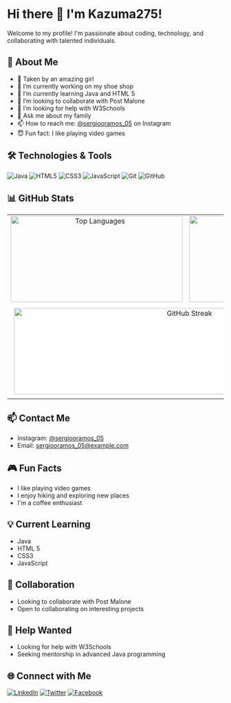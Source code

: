 # Hi there 👋 I'm Kazuma275!

Welcome to my profile! I'm passionate about coding, technology, and collaborating with talented individuals.

## 📝 About Me

- 🥰 Taken by an amazing girl
- 🔭 I’m currently working on my shoe shop
- 🌱 I’m currently learning Java and HTML 5
- 👯 I’m looking to collaborate with Post Malone
- 🤔 I’m looking for help with W3Schools
- 💬 Ask me about my family
- 📫 How to reach me: [@sergiooramos_05](https://instagram.com/sergiooramos_05) on Instagram
- 😇 Fun fact: I like playing video games

## 🛠️ Technologies & Tools

![Java](https://img.shields.io/badge/Java-ED8B00?style=for-the-badge&logo=java&logoColor=white)
![HTML5](https://img.shields.io/badge/HTML5-E34F26?style=for-the-badge&logo=html5&logoColor=white)
![CSS3](https://img.shields.io/badge/CSS3-1572B6?style=for-the-badge&logo=css3&logoColor=white)
![JavaScript](https://img.shields.io/badge/JavaScript-F7DF1E?style=for-the-badge&logo=javascript&logoColor=black)
![Git](https://img.shields.io/badge/Git-F05032?style=for-the-badge&logo=git&logoColor=white)
![GitHub](https://img.shields.io/badge/GitHub-181717?style=for-the-badge&logo=github&logoColor=white)

## 📊 GitHub Stats

<table>
  <tr>
    <td align="center">
      <img src="https://github-readme-stats.vercel.app/api/top-langs?username=Kazuma275&show_icons=true&locale=en&layout=compact" alt="Top Languages" style="width: 400px; height: 200px;" />
    </td>
    <td align="center">
      <img src="https://github-readme-stats.vercel.app/api?username=Kazuma275&show_icons=true&locale=en" alt="GitHub Stats" style="width: 400px; height: 200px;" />
    </td>
  </tr>
  <tr>
    <td colspan="2" align="center" style="background-color: white; padding: 10px; border-radius: 10px;">
      <img src="https://github-readme-streak-stats.herokuapp.com?user=Kazuma275" alt="GitHub Streak" style="width: 800px; height: 200px;" />
    </td>
  </tr>
</table>

## 📫 Contact Me

- Instagram: [@sergiooramos_05](https://instagram.com/sergiooramos_05)
- Email: [sergiooramos_05@example.com](mailto:sergiooramos_05@example.com)

## 🎮 Fun Facts

- I like playing video games
- I enjoy hiking and exploring new places
- I'm a coffee enthusiast

## 💡 Current Learning

- Java
- HTML 5
- CSS3
- JavaScript

## 👥 Collaboration

- Looking to collaborate with Post Malone
- Open to collaborating on interesting projects

## 🤝 Help Wanted

- Looking for help with W3Schools
- Seeking mentorship in advanced Java programming

## 🌐 Connect with Me

[![LinkedIn](https://img.shields.io/badge/LinkedIn-0A66C2?style=for-the-badge&logo=linkedin&logoColor=white)](https://www.linkedin.com/in/your-profile/)
[![Twitter](https://img.shields.io/badge/Twitter-1DA1F2?style=for-the-badge&logo=twitter&logoColor=white)](https://twitter.com/your-profile)
[![Facebook](https://img.shields.io/badge/Facebook-1877F2?style=for-the-badge&logo=facebook&logoColor=white)](https://facebook.com/your-profile)

